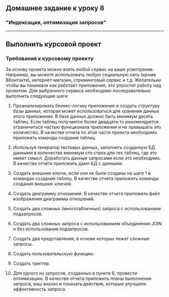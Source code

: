 ## Домашнее задание к уроку 8 ##

### "Индексация, оптимизация запросов" ###

---

## Выполнить курсовой проект ##

### Требования к курсовому проекту ###

За основу проекта можно взять любой сервис на ваше усмотрение. Например, вы можете использовать  любую социальную сеть (кроме ВКонтакте), интернет-магазин, стриминговый сервис и т.д. Желательно чтобы вы понимали как работает приложение, это упростит работу над проектом. Для выбранного сервиса необходимо последовательно выполнить следующие шаги:

1. Проанализировать бизнес-логику приложения и создать структуру базы данных, которая может использоваться для хранения данных этого приложения. В базе данных должно быть минимум десять таблиц. Если таблиц получается более двадцати то рекомендуется ограничиться частью функционала приложения и не превышать это количество. В качестве отчета по этой части проекта необходимо приложить команды создания таблиц.

2. Используя генератор тестовых данных, заполнить созданную БД данными в количестве минимум сто строк для тех таблиц, где это имеет смысл. Доработать данные запросами если это необходимо. В качестве отчёта приложить дамп БД с данными.

3. Создать внешние ключи, если они не были созданы на шаге 1 в командах создания таблиц. В качестве отчета приложить команды создания внешних ключей. 

4. Создать диаграмму отношений. В качестве отчета приложить файл изображения диаграммы отношений.

5. Создать два сложных (многотабличных) запроса с использованием подзапросов.

6. Создать два сложных запроса с использованием объединения JOIN и без использования подзапросов.

7. Создать два представления, в основе которых лежат сложные запросы.

8. Создать пользовательскую функцию.

9. Создать триггер.

10. Для одного из запросов, созданных в пункте 6, провести оптимизацию. В качестве отчета приложить планы выполнения запроса, ваш анализ и показать действия, которые улучшили эффективность запроса. 

